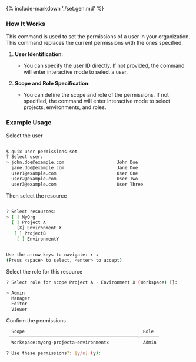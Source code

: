 {% include-markdown './set.gen.md' %}
### How It Works

This command is used to set the permissions of a user in your organization. This command replaces the current permissions with the ones specified.

1. **User Identification**:
    - You can specify the user ID directly. If not provided, the command will enter interactive mode to select a user.

2. **Scope and Role Specification**:
    - You can define the scope and role of the permissions. If not specified, the command will enter interactive mode to select projects, environments, and roles.


### Example Usage

Select the user

```bash

$ quix user permissions set
? Select user:
> john.doe@example.com                    John Doe
  jane.doe@example.com                    Jane Doe
  user1@example.com                       User One
  user2@example.com                       User Two
  user3@example.com                       User Three

```

Then select the resource

```bash

? Select resources:
> [ ] MyOrg
  [ ] Project A
    [X] Environment X
   [ ] ProjectB
    [ ] EnvironmentY


Use the arrow keys to navigate: ↑ ↓
(Press <space> to select, <enter> to accept)
```

Select the role for this resource

```bash
? Select role for scope Project A - Environment X (Workspace) []:

> Admin
  Manager
  Editor
  Viewer

```

Confirm the permissions

```bash
  Scope                                           │ Role
 ─────────────────────────────────────────────────┼───────
  Workspace:myorg-projecta-environmentx           │ Admin

? Use these permissions?: [y/n] (y):
```